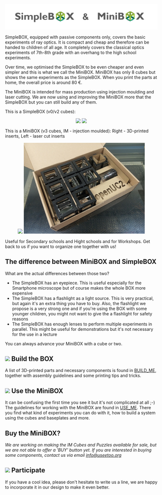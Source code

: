 <p align="center">
<img src="./IMAGES/SimpleBOX_MiniBOX_logo.png"  width="800">
</p>


SimpleBOX, equipped with passive components only, covers the basic experiments of ray optics. It is compact and cheap and therefore can be handed to children of all age. It completely covers the classical optics experiments of 7th-8th grade with an overhang to the high school experiments.

Over time, we optimised the SimpleBOX to be even cheaper and even simpler and this is what we call the MiniBOX. MiniBOX has only 8 cubes but shows the same experiments as the SimpleBOX. When you print the parts at home, the overall price is around 80 €.

The MiniBOX is intended for mass production using injection moulding and laser cutting. We are now using and improving the MiniBOX more that the SimpleBOX but you can still build any of them.

This is a SimpleBOX (v0/v2 cubes):
<p align="center">
<img src="./IMAGES/SimpleBOX_packed_v2.jpg" width="400">
<img src="./IMAGES/SimpleBOX.jpg" width="400">
</p>

This is a MiniBOX (v3 cubes, IM - injection moulded): Right - 3D-printed inserts, Left - laser cut inserts
<p align="center">
<img src="./IMAGES/MiniBOX.jpg" width="400"></a>
<img src="./IMAGES/MiniBOX_IM_LC.jpg" width="400"></a>
</p>


Useful for Secondary schools and Hight schools and for Workshops. Get back to us if you want to organize one together with us!

## The difference between MiniBOX and SimpleBOX
What are the actual differences between those two?
* The SimpleBOX has an eyepiece. This is useful especially for the Smartphone microscope but of course makes the whole BOX more expensive
* The SimpleBOX has a flashlight as a light source. This is very practical, but again it's an extra thing you have to buy. Also, the flashlight we propose is a very strong one and if you're using the BOX with some younger children, you might not want to give the a flashlight for safety reasons
* The SimpleBOX has enough lenses to perform multiple experiments in parallel. This might be useful for demonstrations but it's not necessary for the use in a lecture

You can always advance your MiniBOX with a cube or two.

## <a href="#icon01" name="icon01"><img src="./IMAGES/D_B_P_A.png" height="40"></a> Build the BOX
A list of 3D-printed parts and necessary components is found in [BUILD_ME](./BUILD_ME), together with assembly guidelines and some printing tips and tricks.

## <a href="#icon09" name="icon09"><img src="./IMAGES/E.png" height="40"></a> Use the MiniBOX
It can be confusing the first time you see it but it's not complicated at all ;-) The guidelines for working with the MiniBOX are found in [USE_ME](./USE_ME). There you find what kind of experiments you can do with it, how to build a system using the cubes and baseplates and more.  

## Buy the MiniBOX?
*We are working on making the IM Cubes and Puzzles available for sale, but we are not able to offer a 'BUY' button yet. If you are interested in buying some components, contact us via email info@useetoo.org*

## <a href="#icon03" name="icon03"><img src="./IMAGES/S.png" height="40"></a> Participate
If you have a cool idea, please don't hesitate to write us a line, we are happy to incorporate it in our design to make it even better.
